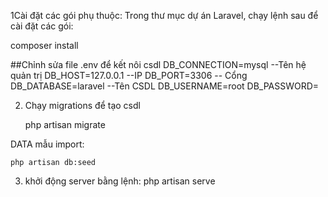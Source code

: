 1Cài đặt các gói phụ thuộc: Trong thư mục dự án Laravel, chạy lệnh sau để cài đặt các gói:    

composer install



##Chỉnh sửa file .env để kết nôi csdl 
DB_CONNECTION=mysql  --Tên hệ quản trị
DB_HOST=127.0.0.1    --IP
DB_PORT=3306         -- Cổng
DB_DATABASE=laravel  --Tên CSDL
DB_USERNAME=root
DB_PASSWORD=


2. Chạy migrations để tạo csdl

   php artisan migrate

DATA mẫu import:

	php artisan db:seed


3. khởi động server bằng lệnh:
   php artisan serve







